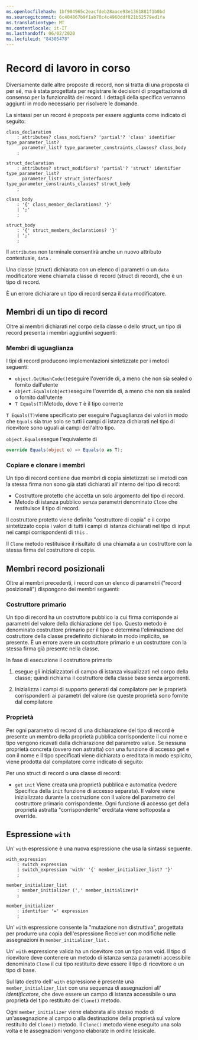 ```yaml
---
ms.openlocfilehash: 1bf904965c2eacfdeb28aace93e1361881f1b0bd
ms.sourcegitcommit: 6c404867b9f1ab70c4c4960ddf821b52579ed1fa
ms.translationtype: MT
ms.contentlocale: it-IT
ms.lasthandoff: 06/02/2020
ms.locfileid: "84305478"
---
```


# <a name="records-work-in-progress"></a>Record di lavoro in corso

Diversamente dalle altre proposte di record, non si tratta di una proposta di per sé, ma è stata progettata per registrare le decisioni di progettazione di consenso per la funzionalità dei record. I dettagli della specifica verranno aggiunti in modo necessario per risolvere le domande.

La sintassi per un record è proposta per essere aggiunta come indicato di seguito:

```antlr
class_declaration
    : attributes? class_modifiers? 'partial'? 'class' identifier type_parameter_list?
      parameter_list? type_parameter_constraints_clauses? class_body
    ;

struct_declaration
    : attributes? struct_modifiers? 'partial'? 'struct' identifier type_parameter_list?
      parameter_list? struct_interfaces? type_parameter_constraints_clauses? struct_body
    ;

class_body
    : '{' class_member_declarations? '}'
    | ';'
    ;

struct_body
    : '{' struct_members_declarations? '}'
    | ';'
    ;
```

Il `attributes` non terminale consentirà anche un nuovo attributo contestuale, `data` .

Una classe (struct) dichiarata con un elenco di parametri o un `data` modificatore viene chiamata classe di record (struct di record), che è un tipo di record.

È un errore dichiarare un tipo di record senza il `data` modificatore.

## <a name="members-of-a-record-type"></a>Membri di un tipo di record

Oltre ai membri dichiarati nel corpo della classe o dello struct, un tipo di record presenta i membri aggiuntivi seguenti:

### <a name="equality-members"></a>Membri di uguaglianza

I tipi di record producono implementazioni sintetizzate per i metodi seguenti:

* `object.GetHashCode()`eseguire l'override di, a meno che non sia sealed o fornito dall'utente
* `object.Equals(object)`eseguire l'override di, a meno che non sia sealed o fornito dall'utente
* `T Equals(T)`Metodo, dove `T` è il tipo corrente

`T Equals(T)`viene specificato per eseguire l'uguaglianza dei valori in modo che `Equals` sia true solo se tutti i campi di istanza dichiarati nel tipo di ricevitore sono uguali ai campi dell'altro tipo.

`object.Equals`esegue l'equivalente di

```C#
override Equals(object o) => Equals(o as T);
```

### <a name="copy-and-clone-members"></a>Copiare e clonare i membri

Un tipo di record contiene due membri di copia sintetizzati se i metodi con la stessa firma non sono già stati dichiarati all'interno del tipo di record:

* Costruttore protetto che accetta un solo argomento del tipo di record.
* Metodo di istanza pubblico senza parametri denominato `Clone` che restituisce il tipo di record.

Il costruttore protetto viene definito "costruttore di copia" e il corpo sintetizzato copia i valori di tutti i campi di istanza dichiarati nel tipo di input nei campi corrispondenti di `this` .

Il `Clone` metodo restituisce il risultato di una chiamata a un costruttore con la stessa firma del costruttore di copia.

## <a name="positional-record-members"></a>Membri record posizionali

Oltre ai membri precedenti, i record con un elenco di parametri ("record posizionali") dispongono dei membri seguenti:

### <a name="primary-constructor"></a>Costruttore primario

Un tipo di record ha un costruttore pubblico la cui firma corrisponde ai parametri del valore della dichiarazione del tipo. Questo metodo è denominato costruttore primario per il tipo e determina l'eliminazione del costruttore della classe predefinito dichiarato in modo implicito, se presente. È un errore avere un costruttore primario e un costruttore con la stessa firma già presente nella classe.

In fase di esecuzione il costruttore primario

1. esegue gli inizializzatori di campo di istanza visualizzati nel corpo della classe; quindi richiama il costruttore della classe base senza argomenti.

1. Inizializza i campi di supporto generati dal compilatore per le proprietà corrispondenti ai parametri del valore (se queste proprietà sono fornite dal compilatore

### <a name="properties"></a>Proprietà

Per ogni parametro di record di una dichiarazione del tipo di record è presente un membro della proprietà pubblica corrispondente il cui nome e tipo vengono ricavati dalla dichiarazione del parametro value. Se nessuna proprietà concreta (ovvero non astratta) con una funzione di accesso get e con il nome e il tipo specificati viene dichiarata o ereditata in modo esplicito, viene prodotta dal compilatore come indicato di seguito:

Per uno struct di record o una classe di record:

* `get` `init` Viene creata una proprietà pubblica e automatica (vedere Specifica della `init` funzione di accesso separata). Il valore viene inizializzato durante la costruzione con il valore del parametro del costruttore primario corrispondente. Ogni funzione di accesso get della proprietà astratta "corrispondente" ereditata viene sottoposta a override.


## <a name="with-expression"></a>Espressione `with`

Un' `with` espressione è una nuova espressione che usa la sintassi seguente.

```antlr
with_expression
    : switch_expression
    | switch_expression 'with' '{' member_initializer_list? '}'
    ;
    
member_initializer_list
    : member_initializer (',' member_initializer)*
    ;

member_initializer
    : identifier '=' expression
    ;
```

Un' `with` espressione consente la "mutazione non distruttiva", progettata per produrre una copia dell'espressione Receiver con modifiche nelle assegnazioni in `member_initializer_list` .

Un' `with` espressione valida ha un ricevitore con un tipo non void. Il tipo di ricevitore deve contenere un metodo di istanza senza parametri accessibile denominato `Clone` il cui tipo restituito deve essere il tipo di ricevitore o un tipo di base.

Sul lato destro dell' `with` espressione è presente una `member_initializer_list` con una sequenza di assegnazioni all' *identificatore*, che deve essere un campo di istanza accessibile o una proprietà del tipo restituito del `Clone()` metodo.

Ogni `member_initializer` viene elaborata allo stesso modo di un'assegnazione al campo o alla destinazione della proprietà sul valore restituito del `Clone()` metodo. Il `Clone()` metodo viene eseguito una sola volta e le assegnazioni vengono elaborate in ordine lessicale.
